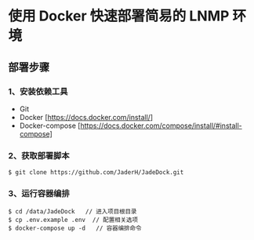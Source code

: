# 使用 Docker 快速部署简易的 LNMP 环境

## 部署步骤

### 1、安装依赖工具

- Git  
- Docker [https://docs.docker.com/install/]
- Docker-compose [https://docs.docker.com/compose/install/#install-compose]

### 2、获取部署脚本

```
$ git clone https://github.com/JaderH/JadeDock.git
```

### 3、运行容器编排

```
$ cd /data/JadeDock   // 进入项目根目录
$ cp .env.example .env  // 配置相关选项
$ docker-compose up -d   // 容器编排命令
```